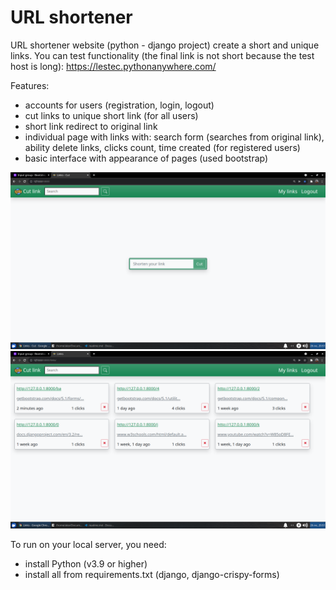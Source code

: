 # URL shortener

URL shortener website (python - django project) create a short and unique links. You can test functionality (the final link is not short because the test host is long): https://lestec.pythonanywhere.com/

Features:

- accounts for users (registration, login, logout)
- cut links to unique short link (for all users)
- short link redirect to original link
- individual page with links with: search form (searches from original link), ability delete links, clicks count, time created (for registered users)
- basic interface with appearance of pages (used bootstrap)

<img src="https://github.com/lestec-al/django-links/raw/master/pic-readme-1.jpg" />
<img src="https://github.com/lestec-al/django-links/raw/master/pic-readme-2.jpg" />

To run on your local server, you need:
- install Python (v3.9 or higher)
- install all from requirements.txt (django, django-crispy-forms)